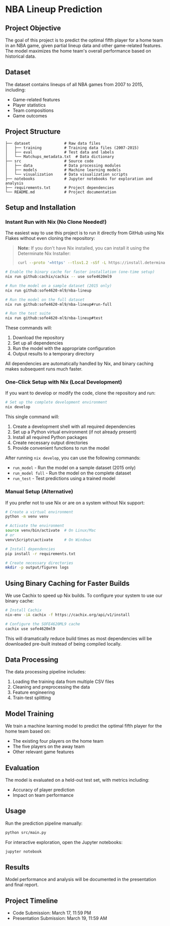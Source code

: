 # NBA Lineup Prediction

## Project Objective
The goal of this project is to predict the optimal fifth player for a home team in an NBA game, given partial lineup data and other game-related features. The model maximizes the home team's overall performance based on historical data.

## Dataset
The dataset contains lineups of all NBA games from 2007 to 2015, including:
- Game-related features
- Player statistics
- Team compositions
- Game outcomes

## Project Structure
```
├── dataset               # Raw data files
│   ├── training          # Training data files (2007-2015)
│   ├── eval              # Test data and labels
│   └── Matchups_metadata.txt  # Data dictionary
├── src                   # Source code
│   ├── data              # Data processing modules
│   ├── models            # Machine learning models
│   └── visualization     # Data visualization scripts
├── notebooks             # Jupyter notebooks for exploration and analysis
├── requirements.txt      # Project dependencies
└── README.md             # Project documentation
```

## Setup and Installation

### Instant Run with Nix (No Clone Needed!)
The easiest way to use this project is to run it directly from GitHub using Nix Flakes without even cloning the repository:

> **Note:** If you don't have Nix installed, you can install it using the Determinate Nix Installer: 
> ```bash
> curl --proto '=https' --tlsv1.2 -sSf -L https://install.determinate.systems/nix | sh -s -- install
> ```

```bash
# Enable the binary cache for faster installation (one-time setup)
nix run github:cachix/cachix -- use sofe4620ml9

# Run the model on a sample dataset (2015 only)
nix run github:sofe4620-ml9/nba-lineup

# Run the model on the full dataset
nix run github:sofe4620-ml9/nba-lineup#run-full

# Run the test suite
nix run github:sofe4620-ml9/nba-lineup#test
```

These commands will:
1. Download the repository
2. Set up all dependencies
3. Run the model with the appropriate configuration
4. Output results to a temporary directory

All dependencies are automatically handled by Nix, and binary caching makes subsequent runs much faster.

### One-Click Setup with Nix (Local Development)
If you want to develop or modify the code, clone the repository and run:

```bash
# Set up the complete development environment
nix develop
```

This single command will:
1. Create a development shell with all required dependencies
2. Set up a Python virtual environment (if not already present)
3. Install all required Python packages
4. Create necessary output directories
5. Provide convenient functions to run the model

After running `nix develop`, you can use the following commands:
- `run_model` - Run the model on a sample dataset (2015 only)
- `run_model full` - Run the model on the complete dataset
- `run_test` - Test predictions using a trained model

### Manual Setup (Alternative)
If you prefer not to use Nix or are on a system without Nix support:

```bash
# Create a virtual environment
python -m venv venv

# Activate the environment
source venv/bin/activate  # On Linux/Mac
# or
venv\Scripts\activate     # On Windows

# Install dependencies
pip install -r requirements.txt

# Create necessary directories
mkdir -p output/figures logs
```

## Using Binary Caching for Faster Builds

We use Cachix to speed up Nix builds. To configure your system to use our binary cache:

```bash
# Install Cachix
nix-env -iA cachix -f https://cachix.org/api/v1/install

# Configure the SOFE4620ML9 cache
cachix use sofe4620ml9
```

This will dramatically reduce build times as most dependencies will be downloaded pre-built instead of being compiled locally.

## Data Processing
The data processing pipeline includes:
1. Loading the training data from multiple CSV files
2. Cleaning and preprocessing the data
3. Feature engineering
4. Train-test splitting

## Model Training
We train a machine learning model to predict the optimal fifth player for the home team based on:
- The existing four players on the home team
- The five players on the away team
- Other relevant game features

## Evaluation
The model is evaluated on a held-out test set, with metrics including:
- Accuracy of player prediction
- Impact on team performance

## Usage
Run the prediction pipeline manually:

```bash
python src/main.py
```

For interactive exploration, open the Jupyter notebooks:

```bash
jupyter notebook
```

## Results
Model performance and analysis will be documented in the presentation and final report.

## Project Timeline
- Code Submission: March 17, 11:59 PM
- Presentation Submission: March 19, 11:59 AM
